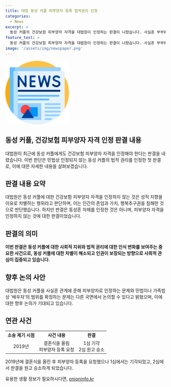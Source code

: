 ```yaml
---
title: 대법 동성 커플 피부양자 등록 법적권리 인정
categories:
  - News
excerpt: >
  동성 커플의 건강보험 피부양자 자격을 대법원이 인정하는 판결이 나왔습니다. 사실혼 부부와 달리 동성 커플에게만 피부양자 자격을 인정하지 않는 것은 집단 차별이며, 인간의 존엄과 가치를 침해한다는 이유로 판결되었습니다. 이는 동성혼 인정이 아니며, 다만 피부양자 자격을 인정하는 문제를 해결한 것입니다. 이에 대한 소식… [계속 읽기]
feature_text: >
  동성 커플의 건강보험 피부양자 자격을 대법원이 인정하는 판결이 나왔습니다. 사실혼 부부와 달리 동성 커플에게만 피부양자 자격을 인정하지 않는 것은 집단 차별이며, 인간의 존엄과 가치를 침해한다는 이유로 판결되었습니다. 이는 동성혼 인정이 아니며, 다만 피부양자 자격을 인정하는 문제를 해결한 것입니다. 이에 대한 소식… [계속 읽기]
image: '/assets/img/newspaper.png'
---
```


<p><img src="/assets/img/newspaper.png" alt="kimp 속보" /></p>

<h2>동성 커플, 건강보험 피부양자 자격 인정 판결 내용</h2>

<p data-ke-size="size16">대법원이 최근에 동성 커플에게도 건강보험 피부양자 자격을 인정해야 한다는 판결을 내렸습니다. 이번 판단은 민법상 인정되지 않는 동성 커플의 법적 권리를 인정한 첫 판결로, 이에 대한 자세한 내용을 살펴보겠습니다.</p>

<h2 data-ke-size="size26">판결 내용 요약</h2>

<p data-ke-size="size16">대법원은 동성 커플에 대한 건강보험 피부양자 자격을 인정하지 않는 것은 성적 지향을 이유로 차별하는 행위라고 판단하며, 이는 인간의 존엄과 가치, 행복추구권을 침해한 것으로 판단했습니다. 하지만 판결은 동성혼 자체를 인정한 것은 아니며, 피부양자 자격을 인정하지 않는 것에 대한 판결이었습니다.</p>

<h2 data-ke-size="size26">판결의 의미</h2>

<p data-ke-size="size16"><b>이번 판결은 동성 커플에 대한 사회적 지위와 법적 권리에 대한 인식 변화를 보여주는 중요한 사건으로, 동성 커플에 대한 차별이 해소되고 인권이 보장되는 방향으로 사회적 관심이 집중되고 있습니다.</b></p>

<h2 data-ke-size="size26">향후 논의 사안</h2>

<p data-ke-size="size16">대법원은 동성 커플을 사실혼 관계에 준해 피부양자로 인정하는 문제와 민법이나 가족법상 '배우자'의 범위를 확정하는 문제는 다른 국면에서 논의할 수 있다고 밝혔으며, 이에 대한 향후 논의가 기대되고 있습니다.</p>

<h2 data-ke-size="size26">연관 사건</h2>

<table>
    <tr>
        <td style="text-align: center; height: 17px;"><b>소송 제기 시점</b></td>
        <td style="text-align: center; height: 17px;"><b>사건 내용</b></td>
        <td style="text-align: center; height: 17px;"><b>판결</b></td>
    </tr>
    <tr>
        <td style="text-align: center; height: 17px;">2019년</td>
        <td style="text-align: center; height: 17px;">결혼식을 올림<br>피부양자 등록 요청</td>
        <td style="text-align: center; height: 17px;">1심 기각<br>2심 원고 승소</td>
    </tr>
</table>

<p data-ke-size="size16">2019년에 결혼식을 올린 후 피부양자 등록을 요청했으나 1심에서는 기각되었고, 2심에서 판결을 원고 승소하게 되었습니다.</p>
유용한 생활 정보가 필요하시다면, <a href="https://onioninfo.kr" rel="dofollow">onioninfo.kr</a>



